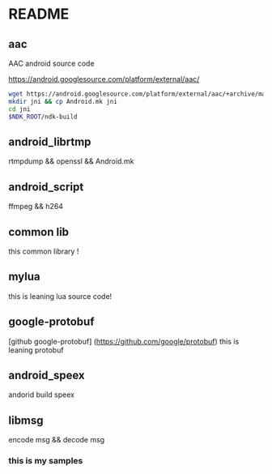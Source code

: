 # README

## aac
 AAC android source code
 
 https://android.googlesource.com/platform/external/aac/

 ```Bash
 wget https://android.googlesource.com/platform/external/aac/+archive/master.tar.gz
 mkdir jni && cp Android.mk jni 
 cd jni
 $NDK_ROOT/ndk-build
 ```
## android_librtmp

rtmpdump && openssl && Android.mk

## android_script

ffmpeg && h264

## common lib
this common library !

## mylua
this is leaning lua source code!

## google-protobuf
[github google-protobuf] (https://github.com/google/protobuf)
this is leaning protobuf

## android_speex

andorid build speex

## libmsg

encode msg && decode msg



### this is my samples




